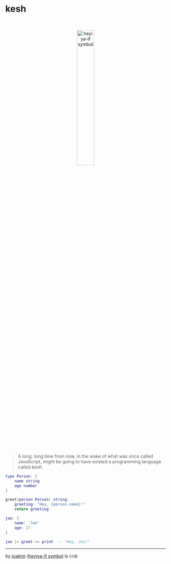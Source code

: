 # kesh

<p>&nbsp;</p>
<p align="center" width="100%"><img width="33%" alt="heyiya-if symbol" src="https://upload.wikimedia.org/wikipedia/commons/c/c2/Double_spirale.svg"></p>
<p>&nbsp;</p>

> A long, long time from now, in the wake of what was once called JavaScript, might be going to have existed a programming language called _kesh_.


```lua
type Person: {
    name string
    age number
}

greet(person Person) string:
    greeting: "Hey, {person.name}!"
    return greeting

joe: {
    name: 'Joe'
    age: 27
}

joe |> greet >> print  -- "Hey, Joe!"
```

---

by [joakim](https://github.com/joakim/) ([heyiya-if symbol](https://commons.wikimedia.org/wiki/File:Double_spirale.svg) is `CC0`)
